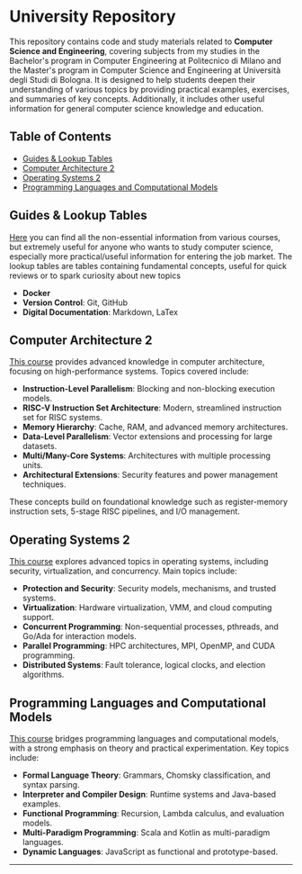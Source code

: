 # University Repository

This repository contains code and study materials related to **Computer Science and Engineering**, covering subjects from my studies in the Bachelor's program in Computer Engineering at Politecnico di Milano and the Master's program in Computer Science and Engineering at Università degli Studi di Bologna. It is designed to help students deepen their understanding of various topics by providing practical examples, exercises, and summaries of key concepts. Additionally, it includes other useful information for general computer science knowledge and education.

## Table of Contents

- [Guides & Lookup Tables](#guides--lookup-tables)
- [Computer Architecture 2](#advanced-computer-architecture)
- [Operating Systems 2](#advanced-operating-systems)
- [Programming Languages and Computational Models](#programming-languages-and-computational-models)

## Guides & Lookup Tables

[Here](Guides&LookupTables) you can find all the non-essential information from various courses, but extremely useful for anyone who wants to study computer science, especially more practical/useful information for entering the job market. The lookup tables are tables containing fundamental concepts, useful for quick reviews or to spark curiosity about new topics

- **Docker**
- **Version Control**: Git, GitHub
- **Digital Documentation**: Markdown, LaTex

## Computer Architecture 2

[This course](ComputerArchitecture2) provides advanced knowledge in computer architecture, focusing on high-performance systems. Topics covered include:

- **Instruction-Level Parallelism**: Blocking and non-blocking execution models.
- **RISC-V Instruction Set Architecture**: Modern, streamlined instruction set for RISC systems.
- **Memory Hierarchy**: Cache, RAM, and advanced memory architectures.
- **Data-Level Parallelism**: Vector extensions and processing for large datasets.
- **Multi/Many-Core Systems**: Architectures with multiple processing units.
- **Architectural Extensions**: Security features and power management techniques.

These concepts build on foundational knowledge such as register-memory instruction sets, 5-stage RISC pipelines, and I/O management.

## Operating Systems 2

[This course](OperatingSystems2) explores advanced topics in operating systems, including security, virtualization, and concurrency. Main topics include:

- **Protection and Security**: Security models, mechanisms, and trusted systems.
- **Virtualization**: Hardware virtualization, VMM, and cloud computing support.
- **Concurrent Programming**: Non-sequential processes, pthreads, and Go/Ada for interaction models.
- **Parallel Programming**: HPC architectures, MPI, OpenMP, and CUDA programming.
- **Distributed Systems**: Fault tolerance, logical clocks, and election algorithms.

## Programming Languages and Computational Models

[This course](ProgrammingLanguages&ComputationalModels) bridges programming languages and computational models, with a strong emphasis on theory and practical experimentation. Key topics include:

- **Formal Language Theory**: Grammars, Chomsky classification, and syntax parsing.
- **Interpreter and Compiler Design**: Runtime systems and Java-based examples.
- **Functional Programming**: Recursion, Lambda calculus, and evaluation models.
- **Multi-Paradigm Programming**: Scala and Kotlin as multi-paradigm languages.
- **Dynamic Languages**: JavaScript as functional and prototype-based.

---
